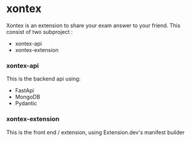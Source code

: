 # xontex
Xontex is an extension to share your exam answer to your friend. This consist of two subproject :  
- xontex-api
- xontex-extension

### xontex-api
This is the backend api using:
- FastApi
- MongoDB
- Pydantic

### xontex-extension
This is the front end / extension, using Extension.dev's manifest builder
